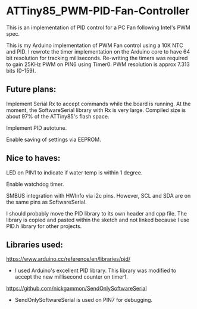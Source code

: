 # ATTiny85_PWM-PID-Fan-Controller
This is an implementation of PID control for a PC Fan following Intel's PWM spec.

This is my Arduino implementation of PWM Fan control using a 10K NTC and PID. I rewrote the timer implementation on the Arduino core to have 64 bit resolution for tracking milliseconds. Re-writing the timers was required to gain 25KHz PWM on PIN6 using Timer0. PWM resolution is approx 7.313 bits (0-159).

Future plans:
-
Implement Serial Rx to accept commands while the board is running. At the moment, the SoftwareSerial library with Rx is very large. Compiled size is about 97% of the ATTiny85's flash space.

Implement PID autotune.

Enable saving of settings via EEPROM.

Nice to haves:
-
LED on PIN1 to indicate if water temp is within 1 degree.

Enable watchdog timer.

SMBUS integration with HWInfo via i2c pins. However, SCL and SDA are on the same pins as SoftwareSerial.

 I should probably move the PID library to its own header and cpp file. The library is copied and pasted within the sketch and not linked because I use PID.h library for other projects.

Libraries used:
-

https://www.arduino.cc/reference/en/libraries/pid/ 
 - I used Arduino's excellent PID library. This library was modified to accept the new millisecond counter on timer1. 

https://github.com/nickgammon/SendOnlySoftwareSerial 
  - SendOnlySoftwareSerial is used on PIN7 for debugging.

